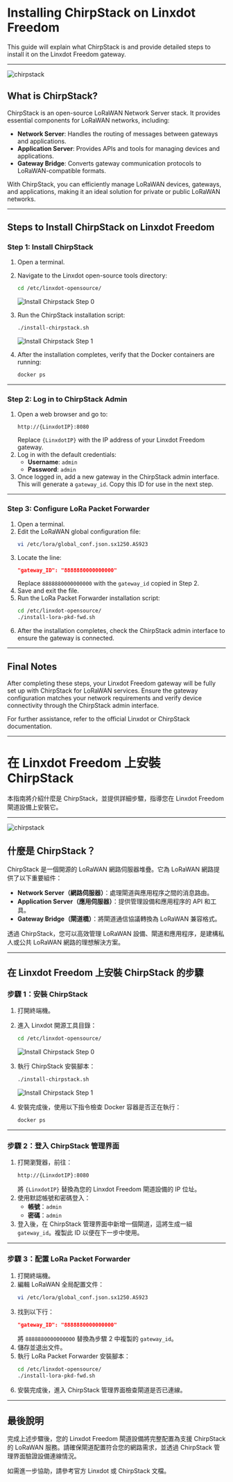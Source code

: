 # Installing ChirpStack on Linxdot Freedom

This guide will explain what ChirpStack is and provide detailed steps to install it on the Linxdot Freedom gateway.

---
<img src="/pictures/chirpstack.png" alt="chirpstack" class="headline-image">

## **What is ChirpStack?**
ChirpStack is an open-source LoRaWAN Network Server stack. It provides essential components for LoRaWAN networks, including:

- **Network Server**: Handles the routing of messages between gateways and applications.
- **Application Server**: Provides APIs and tools for managing devices and applications.
- **Gateway Bridge**: Converts gateway communication protocols to LoRaWAN-compatible formats.

With ChirpStack, you can efficiently manage LoRaWAN devices, gateways, and applications, making it an ideal solution for private or public LoRaWAN networks.

---

## **Steps to Install ChirpStack on Linxdot Freedom**

### **Step 1: Install ChirpStack**

1. Open a terminal.
2. Navigate to the Linxdot open-source tools directory:
   ```bash
   cd /etc/linxdot-opensource/
   ```
   <img src="/pictures/installChirpstack0.png" alt="Install Chirpstack Step 0" class="operation-image">

3. Run the ChirpStack installation script:
   ```bash
   ./install-chirpstack.sh
   ```
   <img src="/pictures/installChirpstack1.png" alt="Install Chirpstack Step 1" class="operation-image">

4. After the installation completes, verify that the Docker containers are running:
   ```bash
   docker ps
   ```

---

### **Step 2: Log in to ChirpStack Admin**
1. Open a web browser and go to:
   ```
   http://{LinxdotIP}:8080
   ```
   Replace `{LinxdotIP}` with the IP address of your Linxdot Freedom gateway.
2. Log in with the default credentials:
   - **Username**: `admin`
   - **Password**: `admin`
3. Once logged in, add a new gateway in the ChirpStack admin interface. This will generate a `gateway_id`. Copy this ID for use in the next step.

---

### **Step 3: Configure LoRa Packet Forwarder**
1. Open a terminal.
2. Edit the LoRaWAN global configuration file:
   ```bash
   vi /etc/lora/global_conf.json.sx1250.AS923
   ```
3. Locate the line:
   ```json
   "gateway_ID": "8888880000000000"
   ```
   Replace `8888880000000000` with the `gateway_id` copied in Step 2.
4. Save and exit the file.
5. Run the LoRa Packet Forwarder installation script:
   ```bash
   cd /etc/linxdot-opensource/
   ./install-lora-pkd-fwd.sh
   ```
6. After the installation completes, check the ChirpStack admin interface to ensure the gateway is connected.

---

## **Final Notes**
After completing these steps, your Linxdot Freedom gateway will be fully set up with ChirpStack for LoRaWAN services. Ensure the gateway configuration matches your network requirements and verify device connectivity through the ChirpStack admin interface.

For further assistance, refer to the official Linxdot or ChirpStack documentation.

---

# 在 Linxdot Freedom 上安裝 ChirpStack

本指南將介紹什麼是 ChirpStack，並提供詳細步驟，指導您在 Linxdot Freedom 閘道設備上安裝它。

---

<img src="/pictures/chirpstack.png" alt="chirpstack" class="operation-image">

## **什麼是 ChirpStack？**
ChirpStack 是一個開源的 LoRaWAN 網路伺服器堆疊。它為 LoRaWAN 網路提供了以下重要組件：

- **Network Server（網路伺服器）**：處理閘道與應用程序之間的消息路由。
- **Application Server（應用伺服器）**：提供管理設備和應用程序的 API 和工具。
- **Gateway Bridge（閘道橋）**：將閘道通信協議轉換為 LoRaWAN 兼容格式。

透過 ChirpStack，您可以高效管理 LoRaWAN 設備、閘道和應用程序，是建構私人或公共 LoRaWAN 網路的理想解決方案。

---

## **在 Linxdot Freedom 上安裝 ChirpStack 的步驟**

### **步驟 1：安裝 ChirpStack**
1. 打開終端機。
2. 進入 Linxdot 開源工具目錄：
   ```bash
   cd /etc/linxdot-opensource/
   ```
   <img src="/pictures/installChirpstack0.png" alt="Install Chirpstack Step 0" class="operation-image">

3. 執行 ChirpStack 安裝腳本：
   ```bash
   ./install-chirpstack.sh
   ```
   <img src="/pictures/installChirpstack1.png" alt="Install Chirpstack Step 1" class="operation-image">

4. 安裝完成後，使用以下指令檢查 Docker 容器是否正在執行：
   ```bash
   docker ps
   ```

---

### **步驟 2：登入 ChirpStack 管理界面**
1. 打開瀏覽器，前往：
   ```
   http://{LinxdotIP}:8080
   ```
   將 `{LinxdotIP}` 替換為您的 Linxdot Freedom 閘道設備的 IP 位址。
2. 使用默認帳號和密碼登入：
   - **帳號**：`admin`
   - **密碼**：`admin`
3. 登入後，在 ChirpStack 管理界面中新增一個閘道，這將生成一組 `gateway_id`。複製此 ID 以便在下一步中使用。

---

### **步驟 3：配置 LoRa Packet Forwarder**
1. 打開終端機。
2. 編輯 LoRaWAN 全局配置文件：
   ```bash
   vi /etc/lora/global_conf.json.sx1250.AS923
   ```
3. 找到以下行：
   ```json
   "gateway_ID": "8888880000000000"
   ```
   將 `8888880000000000` 替換為步驟 2 中複製的 `gateway_id`。
4. 儲存並退出文件。
5. 執行 LoRa Packet Forwarder 安裝腳本：
   ```bash
   cd /etc/linxdot-opensource/
   ./install-lora-pkd-fwd.sh
   ```
6. 安裝完成後，進入 ChirpStack 管理界面檢查閘道是否已連線。

---

## **最後說明**
完成上述步驟後，您的 Linxdot Freedom 閘道設備將完整配置為支援 ChirpStack 的 LoRaWAN 服務。請確保閘道配置符合您的網路需求，並透過 ChirpStack 管理界面驗證設備連線情況。

如需進一步協助，請參考官方 Linxdot 或 ChirpStack 文檔。
